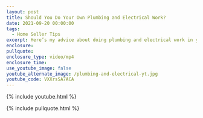 ```yaml
---
layout: post
title: Should You Do Your Own Plumbing and Electrical Work?
date: 2021-09-20 00:00:00
tags:
  - Home Seller Tips
excerpt: Here’s my advice about doing plumbing and electrical work in your home.
enclosure:
pullquote:
enclosure_type: video/mp4
enclosure_time:
use_youtube_image: false
youtube_alternate_image: /plumbing-and-electrical-yt.jpg
youtube_code: VXXrsSA7ACA
---
```

{% include youtube.html %}

{% include pullquote.html %}
